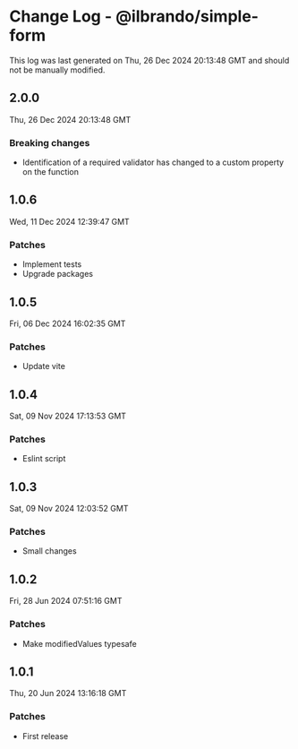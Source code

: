 # Change Log - @ilbrando/simple-form

This log was last generated on Thu, 26 Dec 2024 20:13:48 GMT and should not be manually modified.

## 2.0.0
Thu, 26 Dec 2024 20:13:48 GMT

### Breaking changes

- Identification of a required validator has changed to a custom property on the function

## 1.0.6
Wed, 11 Dec 2024 12:39:47 GMT

### Patches

- Implement tests
- Upgrade packages

## 1.0.5
Fri, 06 Dec 2024 16:02:35 GMT

### Patches

- Update vite

## 1.0.4
Sat, 09 Nov 2024 17:13:53 GMT

### Patches

- Eslint script

## 1.0.3
Sat, 09 Nov 2024 12:03:52 GMT

### Patches

- Small changes

## 1.0.2
Fri, 28 Jun 2024 07:51:16 GMT

### Patches

- Make modifiedValues typesafe

## 1.0.1
Thu, 20 Jun 2024 13:16:18 GMT

### Patches

- First release

